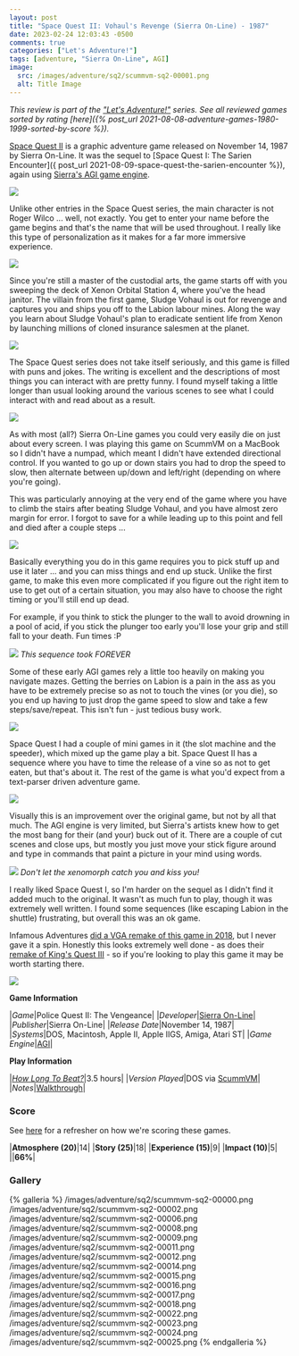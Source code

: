 ```yaml
---
layout: post
title: "Space Quest II: Vohaul's Revenge (Sierra On-Line) - 1987"
date: 2023-02-24 12:03:43 -0500
comments: true
categories: ["Let's Adventure!"]
tags: [adventure, "Sierra On-Line", AGI]
image:
  src: /images/adventure/sq2/scummvm-sq2-00001.png
  alt: Title Image
---
```

_This review is part of the ["Let's Adventure!"](https://www.alexbevi.com/categories/let-s-adventure/) series. See all reviewed games sorted by rating [here]({% post_url 2021-08-08-adventure-games-1980-1999-sorted-by-score %})._

[Space Quest II](https://en.wikipedia.org/wiki/Space_Quest_II) is a graphic adventure game released on November 14, 1987 by Sierra On-Line. It was the sequel to [Space Quest I: The Sarien Encounter]({ post_url 2021-08-09-space-quest-the-sarien-encounter %}), again using [Sierra's AGI game engine](https://en.wikipedia.org/wiki/Adventure_Game_Interpreter).

![](/images/adventure/sq2/scummvm-sq2-00004.png)

Unlike other entries in the Space Quest series, the main character is not Roger Wilco ... well, not exactly. You get to enter your name before the game begins and that's the name that will be used throughout. I really like this type of personalization as it makes for a far more immersive experience.

![](/images/adventure/sq2/scummvm-sq2-00003.png)

Since you're still a master of the custodial arts, the game starts off with you sweeping the deck of Xenon Orbital Station 4, where you've the head janitor. The villain from the first game, Sludge Vohaul is out for revenge and captures you and ships you off to the Labion labour mines. Along the way you learn about Sludge Vohaul's plan to eradicate sentient life from Xenon by launching millions of cloned insurance salesmen at the planet.

![](/images/adventure/sq2/scummvm-sq2-00019.png)

The Space Quest series does not take itself seriously, and this game is filled with puns and jokes. The writing is excellent and the descriptions of most things you can interact with are pretty funny. I found myself taking a little longer than usual looking around the various scenes to see what I could interact with and read about as a result.

![](/images/adventure/sq2/scummvm-sq2-00010.png)

As with most (all?) Sierra On-Line games you could very easily die on just about every screen. I was playing this game on ScummVM on a MacBook so I didn't have a numpad, which meant I didn't have extended directional control. If you wanted to go up or down stairs you had to drop the speed to slow, then alternate between up/down and left/right (depending on where you're going).

This was particularly annoying at the very end of the game where you have to climb the stairs after beating Sludge Vohaul, and you have almost zero margin for error. I forgot to save for a while leading up to this point and fell and died after a couple steps ...

![](/images/adventure/sq2/scummvm-sq2-00021.png)

Basically everything you do in this game requires you to pick stuff up and use it later ... and you can miss things and end up stuck. Unlike the first game, to make this even more complicated if you figure out the right item to use to get out of a certain situation, you may also have to choose the right timing or you'll still end up dead.

For example, if you think to stick the plunger to the wall to avoid drowning in a pool of acid, if you stick the plunger too early you'll lose your grip and still fall to your death. Fun times :P

![](/images/adventure/sq2/scummvm-sq2-00007.png)
_This sequence took FOREVER_

Some of these early AGI games rely a little too heavily on making you navigate mazes. Getting the berries on Labion is a pain in the ass as you have to be extremely precise so as not to touch the vines (or you die), so you end up having to just drop the game speed to slow and take a few steps/save/repeat. This isn't fun - just tedious busy work.

![](/images/adventure/sq2/scummvm-sq2-00013.png)

Space Quest I had a couple of mini games in it (the slot machine and the speeder), which mixed up the game play a bit. Space Quest II has a sequence where you have to time the release of a vine so as not to get eaten, but that's about it. The rest of the game is what you'd expect from a text-parser driven adventure game.

![](/images/adventure/sq2/scummvm-sq2-00005.png)

Visually this is an improvement over the original game, but not by all that much. The AGI engine is very limited, but Sierra's artists knew how to get the most bang for their (and your) buck out of it. There are a couple of cut scenes and close ups, but mostly you just move your stick figure around and type in commands that paint a picture in your mind using words.

![](/images/adventure/sq2/scummvm-sq2-00020.png)
_Don't let the xenomorph catch you and kiss you!_

I really liked Space Quest I, so I'm harder on the sequel as I didn't find it added much to the original. It wasn't as much fun to play, though it was extremely well written. I found some sequences (like escaping Labion in the shuttle) frustrating, but overall this was an ok game.

Infamous Adventures [did a VGA remake of this game in 2018](https://infamousadventures.itch.io/space-quest-ii-vga-remake), but I never gave it a spin. Honestly this looks extremely well done - as does their [remake of King's Quest III](https://infamousadventures.itch.io/kings-quest-iii-vga-remake) - so if you're looking to play this game it may be worth starting there.

![](/images/adventure/sq2/scummvm-sq2-00026.png)

**Game Information**

|*Game*|Police Quest II: The Vengeance|
|*Developer*|[Sierra On-Line](https://en.wikipedia.org/wiki/Sierra_Entertainment)|
|*Publisher*|Sierra On-Line|
|*Release Date*|November 14, 1987|
|*Systems*|DOS, Macintosh, Apple II, Apple IIGS, Amiga, Atari ST|
|*Game Engine*|[AGI](https://wiki.scummvm.org/index.php/AGI)|

**Play Information**

|*[How Long To Beat?](https://howlongtobeat.com/game/8864)*|3.5 hours|
|*Version Played*|DOS via [ScummVM](https://www.scummvm.org/)|
|*Notes*|[Walkthrough](http://gamerwalkthroughs.com/space-quest-2-walkthrough-vohauls-revenge/)|

### Score

See [here](https://www.alexbevi.com/blog/2021/07/28/adventure-games-1980-1999/#scoring) for a refresher on how we're scoring these games.

|**Atmosphere (20)**|14|
|**Story (25)**|18|
|**Experience (15)**|9|
|**Impact (10)**|5|
||**66%**|

### Gallery

{% galleria %}
/images/adventure/sq2/scummvm-sq2-00000.png
/images/adventure/sq2/scummvm-sq2-00002.png
/images/adventure/sq2/scummvm-sq2-00006.png
/images/adventure/sq2/scummvm-sq2-00008.png
/images/adventure/sq2/scummvm-sq2-00009.png
/images/adventure/sq2/scummvm-sq2-00011.png
/images/adventure/sq2/scummvm-sq2-00012.png
/images/adventure/sq2/scummvm-sq2-00014.png
/images/adventure/sq2/scummvm-sq2-00015.png
/images/adventure/sq2/scummvm-sq2-00016.png
/images/adventure/sq2/scummvm-sq2-00017.png
/images/adventure/sq2/scummvm-sq2-00018.png
/images/adventure/sq2/scummvm-sq2-00022.png
/images/adventure/sq2/scummvm-sq2-00023.png
/images/adventure/sq2/scummvm-sq2-00024.png
/images/adventure/sq2/scummvm-sq2-00025.png
{% endgalleria %}